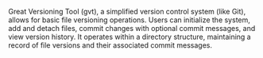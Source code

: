 Great Versioning Tool (gvt), a simplified version control system (like Git), allows for basic file versioning operations. Users can initialize the system, add and detach files, commit changes with optional commit messages, and view version history. It operates within a directory structure, maintaining a record of file versions and their associated commit messages.
